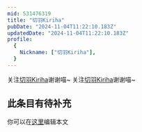 ```yaml
---
mid: 531476319
title: "切羽Kiriha"
pubDate: "2024-11-04T11:22:10.183Z"
updatedDate: "2024-11-04T11:22:10.183Z"
profile:
  {
    Nickname: ["切羽Kiriha"],
  }
---
```


关注[切羽Kiriha](https://space.bilibili.com/531476319)谢谢喵~ 关注[切羽Kiriha](https://space.bilibili.com/531476319)谢谢喵~

## 此条目有待补充
你可以在[这里](https://github.com/Yuhanawa/VTuber.ICU/edit/master/src/content/v/切羽Kiriha/index.md)编辑本文
